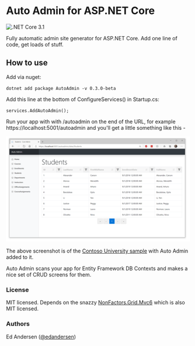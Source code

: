 # Auto Admin for ASP.NET Core

![.NET Core 3.1](https://github.com/edandersen/auto-admin/workflows/.NET%20Core%203.1/badge.svg)

Fully automatic admin site generator for ASP.NET Core. Add one line of code, get loads of stuff.

## How to use

Add via nuget:

```
dotnet add package AutoAdmin -v 0.3.0-beta
```

Add this line at the bottom of ConfigureServices() in Startup.cs:

```
services.AddAutoAdmin();
```

Run your app with with /autoadmin on the end of the URL, for example https://localhost:5001/autoadmin and you'll get a little something like this -

![Screenshot of auto admin](/docs/screenshot-1.PNG "Auto Admin")

The above screenshot is of the [Contoso University sample](https://github.com/dotnet/AspNetCore.Docs/tree/master/aspnetcore/data/ef-rp/intro/samples/cu30) with Auto Admin added to it.

Auto Admin scans your app for Entity Framework DB Contexts and makes a nice set of CRUD screens for them.

### License

MIT licensed. Depends on the snazzy [NonFactors.Grid.Mvc6](https://github.com/NonFactors/AspNetCore.Grid) which is also MIT licensed.

### Authors

Ed Andersen ([@edandersen](https://twitter.com/edandersen))
